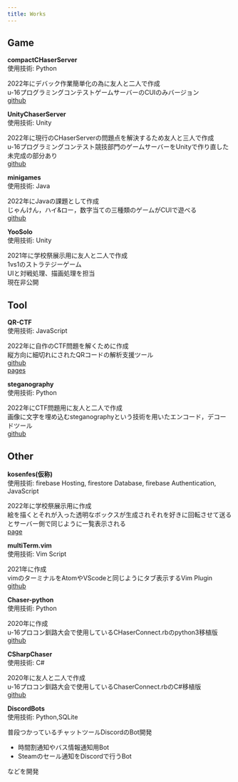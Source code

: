 ```yaml
---
title: Works
---
```


<script src="works.js"></script>

## Game

**compactCHaserServer**  
使用技術: Python  

2022年にデバック作業簡単化の為に友人と二人で作成  
u-16プログラミングコンテストゲームサーバーのCUIのみバージョン  
[github](https://github.com/yugu0202/compactCHaserServer)  


**UnityChaserServer**  
使用技術: Unity  

2022年に現行のCHaserServerの問題点を解決するため友人と三人で作成  
u-16プログラミングコンテスト競技部門のゲームサーバーをUnityで作り直した  
未完成の部分あり  
[github](https://github.com/KPC-U16/UnityChaserServer)

**minigames**  
使用技術: Java  

2022年にJavaの課題として作成  
じゃんけん，ハイ&ロー，数字当ての三種類のゲームがCUIで遊べる  
[github](https://github.com/yugu0202/minigames)  

**YooSolo**  
使用技術: Unity  

2021年に学校祭展示用に友人と二人で作成  
1vs1のストラテジーゲーム  
UIと対戦処理、描画処理を担当  
現在非公開  

## Tool

**QR-CTF**  
使用技術: JavaScript  

2022年に自作のCTF問題を解くために作成  
縦方向に細切れにされたQRコードの解析支援ツール  
[github](https://github.com/yugu0202/QR-CTF)  
[pages](https://yugu0202.github.io/QR-CTF)  

**steganography**  
使用技術: Python  

2022年にCTF問題用に友人と二人で作成  
画像に文字を埋め込むsteganographyという技術を用いたエンコード，デコードツール  
[github](https://github.com/polyacetal/steganography)  

## Other

**kosenfes(仮称)**  
使用技術: firebase Hosting, firestore Database, firebase Authentication, JavaScript

2022年に学校祭展示用に作成  
絵を描くとそれが入った透明なボックスが生成されそれを好きに回転させて送るとサーバー側で同じように一覧表示される  
[page](https://kosenfes-8b9d6.web.app)  

**multiTerm.vim**  
使用技術: Vim Script  

2021年に作成  
vimのターミナルをAtomやVScodeと同じようにタブ表示するVim Plugin  
[github](https://github.com/yugu0202/multiTerm.vim)  

**Chaser-python**  
使用技術: Python  

2020年に作成  
u-16プロコン釧路大会で使用しているCHaserConnect.rbのpython3移植版  
[github](https://github.com/yugu0202/Chaser-python)

**CSharpChaser**  
使用技術: C#

2020年に友人と二人で作成  
u-16プロコン釧路大会で使用しているChaserConnect.rbのC#移植版  
[github](https://github.com/noko1024/CSharpChaser)

**DiscordBots**  
使用技術: Python,SQLite  

普段つかっているチャットツールDiscordのBot開発  
- 時間割通知やバス情報通知用Bot
- Steamのセール通知をDiscordで行うBot  

などを開発
